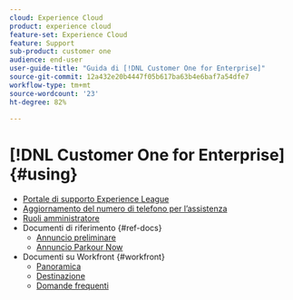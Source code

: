 ```yaml
---
cloud: Experience Cloud
product: experience cloud
feature-set: Experience Cloud
feature: Support
sub-product: customer one
audience: end-user
user-guide-title: "Guida di [!DNL Customer One for Enterprise]"
source-git-commit: 12a432e20b4447f05b617ba63b4e6baf7a54dfe7
workflow-type: tm+mt
source-wordcount: '23'
ht-degree: 82%

---
```



# [!DNL Customer One for Enterprise] {#using}

+ [Portale di supporto Experience League](home.md)
+ [Aggiornamento del numero di telefono per l’assistenza](phone-numbers.md)
+ [Ruoli amministratore](admin-roles.md)
+ Documenti di riferimento {#ref-docs}
   + [Annuncio preliminare](intro-customer-support.md)
   + [Annuncio Parkour Now](parkour-now.md)
+ Documenti su Workfront {#workfront}
   + [Panoramica](overview.md)
   + [Destinazione](landing.md)
   + [Domande frequenti](faq.md)


